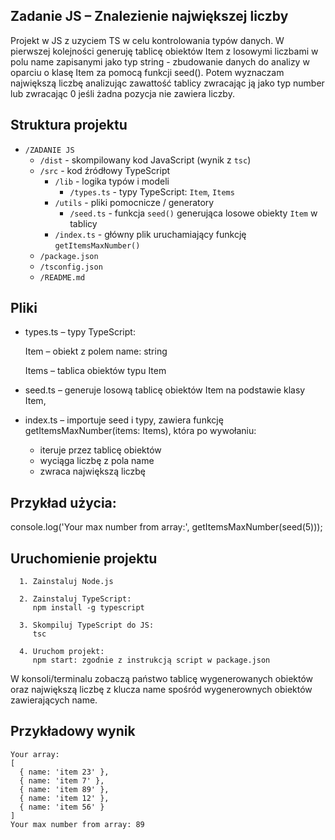 ## Zadanie JS – Znalezienie największej liczby

Projekt w JS z uzyciem TS w celu kontrolowania typów danych. W pierwszej kolejności generuję tablicę obiektów Item z losowymi liczbami w polu name zapisanymi jako typ string - zbudowanie danych do analizy w oparciu o klasę Item za pomocą funkcji seed(). Potem wyznaczam największą liczbę analizując zawattość tablicy zwracając ją jako typ number lub zwracając 0 jeśli żadna pozycja nie zawiera liczby.

## Struktura projektu

- `/ZADANIE JS`
  - `/dist` - skompilowany kod JavaScript (wynik z `tsc`)
  - `/src` - kod źródłowy TypeScript
    - `/lib` - logika typów i modeli
      - `/types.ts` - typy TypeScript: `Item`, `Items`
    - `/utils` - pliki pomocnicze / generatory
      - `/seed.ts` - funkcja `seed()` generująca losowe obiekty `Item` w tablicy
    - `/index.ts` - główny plik uruchamiający funkcję `getItemsMaxNumber()`
  - `/package.json`
  - `/tsconfig.json`
  - `/README.md`


## Pliki

- types.ts – typy TypeScript:

  Item – obiekt z polem name: string

  Items – tablica obiektów typu Item

- seed.ts – generuje losową tablicę obiektów Item na podstawie klasy Item,

- index.ts – importuje seed i typy, zawiera funkcję getItemsMaxNumber(items: Items), która po wywołaniu:

  - iteruje przez tablicę obiektów
  - wyciąga liczbę z pola name
  - zwraca największą liczbę

## Przykład użycia:
console.log('Your max number from array:', getItemsMaxNumber(seed(5)));

## Uruchomienie projektu
```
  1. Zainstaluj Node.js 

  2. Zainstaluj TypeScript:
     npm install -g typescript

  3. Skompiluj TypeScript do JS:
     tsc

  4. Uruchom projekt:
     npm start: zgodnie z instrukcją script w package.json
```

W konsoli/terminalu zobaczą państwo tablicę wygenerowanych obiektów oraz największą liczbę z klucza name spośród wygenerownych obiektów zawierających name.

## Przykładowy wynik

```
Your array: 
[
  { name: 'item 23' },
  { name: 'item 7' },
  { name: 'item 89' },
  { name: 'item 12' },
  { name: 'item 56' }
]
Your max number from array: 89
```